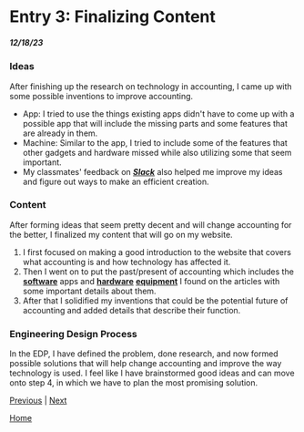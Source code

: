 # Entry 3: Finalizing Content
##### 12/18/23

### Ideas
After finishing up the research on technology in accounting, I came up with some possible inventions to improve accounting.
* App: I tried to use the things existing apps didn't have to come up with a possible app that will include the missing parts and some features that are already in them.
* Machine: Similar to the app, I tried to include some of the features that other gadgets and hardware missed while also utilizing some that seem important.
* My classmates' feedback on ***[Slack](https://slack.com)*** also helped me improve my ideas and figure out ways to make an efficient creation.

### Content
After forming ideas that seem pretty decent and will change accounting for the better, I finalized my content that will go on my website. 
1. I first focused on making a good introduction to the website that covers what accounting is and how technology has affected it.
2. Then I went on to put the past/present of accounting which includes the [**software**](https://www.business.org/finance/accounting/best-accounting-apps/) apps and [**hardware**](https://www.abrigo.com/blog/tech-hardware-for-accountants-advisors-a-primer/) [**equipment**](https://www.cpacanada.ca/en/news/innovation/2019-02-15-ces-accountant-gadgets#:~:text=1.,cloud%2Dbased%20accountant's%20tool%20box) I found on the articles with some important details about them.
3. After that I solidified my inventions that could be the potential future of accounting and added details that describe their function.

### Engineering Design Process
In the EDP, I have defined the problem, done research, and now formed possible solutions that will help change accounting and improve the way technology is used. I feel like I have brainstormed good ideas and can move onto step 4, in which we have to plan the most promising solution.












[Previous](entry02.md) | [Next](entry04.md)

[Home](../README.md)
